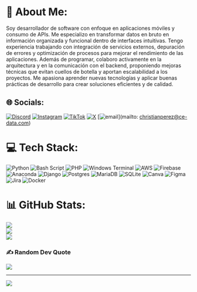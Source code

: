 # 💫 About Me:
Soy desarrollador de software con enfoque en aplicaciones móviles y consumo de APIs. Me especializo en transformar datos en bruto en información organizada y funcional dentro de interfaces intuitivas. Tengo experiencia trabajando con integración de servicios externos, depuración de errores y optimización de procesos para mejorar el rendimiento de las aplicaciones. Además de programar, colaboro activamente en la arquitectura y en la comunicación con el backend, proponiendo mejoras técnicas que evitan cuellos de botella y aportan escalabilidad a los proyectos. Me apasiona aprender nuevas tecnologías y aplicar buenas prácticas de desarrollo para crear soluciones eficientes y de calidad.


## 🌐 Socials:
[![Discord](https://img.shields.io/badge/Discord-%237289DA.svg?logo=discord&logoColor=white)](https://discord.gg/_crprz) [![Instagram](https://img.shields.io/badge/Instagram-%23E4405F.svg?logo=Instagram&logoColor=white)](https://instagram.com/_crprz) [![TikTok](https://img.shields.io/badge/TikTok-%23000000.svg?logo=TikTok&logoColor=white)](https://tiktok.com/@_crprz) [![X](https://img.shields.io/badge/X-black.svg?logo=X&logoColor=white)](https://x.com/_crprz) [![email](https://img.shields.io/badge/Email-D14836?logo=gmail&logoColor=white)](mailto: christianperez@ce-data.com) 

# 💻 Tech Stack:
![Python](https://img.shields.io/badge/python-3670A0?style=for-the-badge&logo=python&logoColor=ffdd54) ![Bash Script](https://img.shields.io/badge/bash_script-%23121011.svg?style=for-the-badge&logo=gnu-bash&logoColor=white) ![PHP](https://img.shields.io/badge/php-%23777BB4.svg?style=for-the-badge&logo=php&logoColor=white) ![Windows Terminal](https://img.shields.io/badge/Windows%20Terminal-%234D4D4D.svg?style=for-the-badge&logo=windows-terminal&logoColor=white) ![AWS](https://img.shields.io/badge/AWS-%23FF9900.svg?style=for-the-badge&logo=amazon-aws&logoColor=white) ![Firebase](https://img.shields.io/badge/firebase-%23039BE5.svg?style=for-the-badge&logo=firebase) ![Anaconda](https://img.shields.io/badge/Anaconda-%2344A833.svg?style=for-the-badge&logo=anaconda&logoColor=white) ![Django](https://img.shields.io/badge/django-%23092E20.svg?style=for-the-badge&logo=django&logoColor=white) ![Postgres](https://img.shields.io/badge/postgres-%23316192.svg?style=for-the-badge&logo=postgresql&logoColor=white) ![MariaDB](https://img.shields.io/badge/MariaDB-003545?style=for-the-badge&logo=mariadb&logoColor=white) ![SQLite](https://img.shields.io/badge/sqlite-%2307405e.svg?style=for-the-badge&logo=sqlite&logoColor=white) ![Canva](https://img.shields.io/badge/Canva-%2300C4CC.svg?style=for-the-badge&logo=Canva&logoColor=white) ![Figma](https://img.shields.io/badge/figma-%23F24E1E.svg?style=for-the-badge&logo=figma&logoColor=white) ![Jira](https://img.shields.io/badge/jira-%230A0FFF.svg?style=for-the-badge&logo=jira&logoColor=white) ![Docker](https://img.shields.io/badge/docker-%230db7ed.svg?style=for-the-badge&logo=docker&logoColor=white)
# 📊 GitHub Stats:
![](https://github-readme-stats.vercel.app/api?username=3MM404&theme=blue_navy&hide_border=false&include_all_commits=false&count_private=false)<br/>
![](https://nirzak-streak-stats.vercel.app/?user=3MM404&theme=blue_navy&hide_border=false)<br/>
![](https://github-readme-stats.vercel.app/api/top-langs/?username=3MM404&theme=blue_navy&hide_border=false&include_all_commits=false&count_private=false&layout=compact)

### ✍️ Random Dev Quote
![](https://quotes-github-readme.vercel.app/api?type=horizontal&theme=radical)

---
[![](https://visitcount.itsvg.in/api?id=3MM404&icon=0&color=0)](https://visitcount.itsvg.in)

<!-- Proudly created with GPRM ( https://gprm.itsvg.in ) -->
